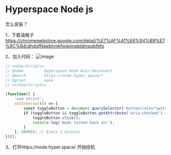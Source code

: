 # Hyperspace Node js
怎么安装？

1、下载油猴子 https://chromewebstore.google.com/detail/%E7%AF%A1%E6%94%B9%E7%8C%B4/dhdgffkkebhmkfjojejmpbldmpobfkfo

2、加入代码：
![image](https://github.com/user-attachments/assets/8e3c26fd-7df2-49dd-8bc1-ef8c02315acc)

```js
// ==UserScript==
// @name         Hyperspace Node Auto-Reconnect
// @match        https://node.hyper.space/*
// @grant        none
// ==/UserScript==

(function() {
    'use strict';
    setInterval(() => {
        const toggleButton = document.querySelector('button[role="switch"]');
        if (toggleButton && toggleButton.getAttribute('aria-checked') === 'false') {
            toggleButton.click();
            console.log('Node turned back on!');
        }
    }, 60000); // Every 1 minutes
})();
```

3、打开https://node.hyper.space/ 开始挂机
